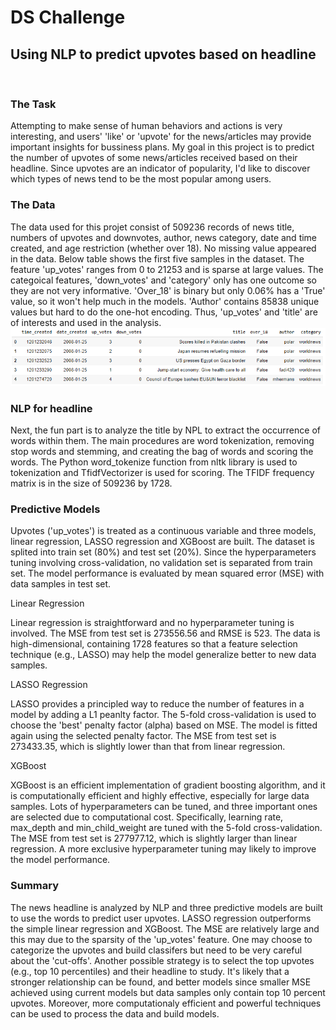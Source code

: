# DS Challenge
## Using NLP to predict upvotes based on headline
&nbsp;
### The Task
Attempting to make sense of human behaviors and actions is very interesting, and users' 'like' or 'upvote' for the news/articles may provide important insights for bussiness plans. My goal in this project is to predict the number of upvotes of some news/articles received based on their headline. Since upvotes are an indicator of popularity, I'd like to discover which types of news tend to be the most popular among users. 

### The Data
The data used for this projet consist of 509236 records of news title, numbers of upvotes and downvotes, author, news category, date and time created, and age restriction (whether over 18). No missing value appeared in the data. Below table shows the first five samples in the dataset. The feature 'up_votes' ranges from 0 to 21253 and is sparse at large values. The categoical features, 'down_votes' and 'category' only has one outcome so they are not very informative. 'Over_18' is binary but only 0.06% has a 'True' value, so it won't help much in the models. 'Author' contains 85838 unique values but hard to do the one-hot encoding. Thus, 'up_votes' and 'title' are of interests and used in the analysis.
![data](/data.png)


### NLP for headline

Next, the fun part is to analyze the title by NPL to extract the occurrence of words within them. The main procedures are word tokenization, removing stop words and stemming, and creating the bag of words and scoring the words. The Python word_tokenize function from nltk library is used to tokenization and TfidfVectorizer is used for scoring. 
The TFIDF frequency matrix is in the size of 509236 by 1728. 


### Predictive Models

Upvotes ('up_votes') is treated as a continuous variable and three models, linear regression, LASSO regression and XGBoost are built. The dataset is splited into train set (80%) and test set (20%). Since the hyperparameters tuning involving cross-validation, no validation set is separated from train set. The model performance is evaluated by mean squared error (MSE) with data samples in test set. 

Linear Regression 

Linear regression is straightforward and no hyperparameter tuning is involved. The MSE from test set is 273556.56 and RMSE is 523. The data is high-dimensional, containing 1728 features so that a feature selection technique (e.g., LASSO) may help the model generalize better to new data samples.

LASSO Regression 

LASSO provides a principled way to reduce the number of features in a model by adding a L1 peanlty factor. The 5-fold cross-validation is used to choose the 'best' penalty factor (alpha) based on MSE. The model is fitted again using the selected penalty factor. The MSE from test set is 273433.35, which is slightly lower than that from linear regression. 

XGBoost

XGBoost is an efficient implementation of gradient boosting algorithm, and it is computationally efficient and highly effective, especially for large data samples. Lots of hyperparameters can be tuned, and three important ones are selected due to computational cost. Specifically, learning rate, max_depth and min_child_weight are tuned with the 5-fold cross-validation. The MSE from test set is 277977.12, which is slightly larger than linear regression. A more exclusive hyperparameter tuning may likely to improve the model performance.  

### Summary 

The news headline is analyzed by NLP and three predictive models are built to use the words to predict user upvotes. LASSO regression outperforms the simple linear regression and XGBoost. The MSE are relatively large and this may due to the sparsity of the 'up_votes' feature. One may choose to categorize the upvotes and build classifers but need to be very careful about the 'cut-offs'. Another possible strategy is to select the top upvotes (e.g., top 10 percentiles) and their headline to study. It's likely that a stronger relationship can be found, and better models since smaller MSE achieved using current models but data samples only contain top 10 percent upvotes. Moreover, more computationaly efficient and powerful techniques can be used to process the data and build models.  
